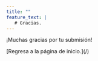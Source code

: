 ```yaml
---
title: ""
feature_text: |
   # Gracias.
---
```


<p></p><p></p>
¡Muchas gracias por tu submisión!
<p></p>
<p></p>
[Regresa a la página de inicio.](/)


<p></p><p></p><p></p><p></p>



